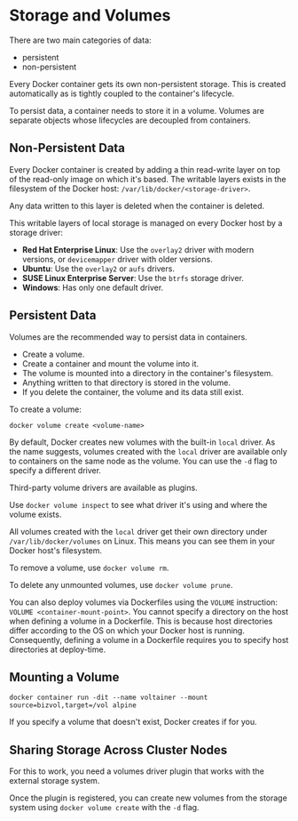# Storage and Volumes

There are two main categories of data:

- persistent
- non-persistent

Every Docker container gets its own non-persistent storage. This is created automatically as is tightly coupled to the container's lifecycle.

To persist data, a container needs to store it in a volume. Volumes are separate objects whose lifecycles are decoupled from containers.

## Non-Persistent Data

Every Docker container is created by adding a thin read-write layer on top of the read-only image on which it's based. The writable layers exists in the filesystem of the Docker host: `/var/lib/docker/<storage-driver>`.

Any data written to this layer is deleted when the container is deleted.

This writable layers of local storage is managed on every Docker host by a storage driver:

- **Red Hat Enterprise Linux**: Use the `overlay2` driver with modern versions, or `devicemapper` driver with older versions.
- **Ubuntu**: Use the `overlay2` or `aufs` drivers. 
- **SUSE Linux Enterprise Server**: Use the `btrfs` storage driver.
- **Windows**: Has only one default driver.

## Persistent Data

Volumes are the recommended way to persist data in containers.

- Create a volume.
- Create a container and mount the volume into it.
- The volume is mounted into a directory in the container's filesystem.
- Anything written to that directory is stored in the volume.
- If you delete the container, the volume and its data still exist.

To create a volume:

`docker volume create <volume-name>`

By default, Docker creates new volumes with the built-in `local` driver. As the name suggests, volumes created with the `local` driver are available only to containers on the same node as the volume. You can use the `-d` flag to specify a different driver.

Third-party volume drivers are available as plugins.

Use `docker volume inspect` to see what driver it's using and where the volume exists.

All volumes created with the `local` driver get their own directory under `/var/lib/docker/volumes` on Linux. This means you can see them in your Docker host's filesystem.

To remove a volume, use `docker volume rm`. 

To delete any unmounted volumes, use `docker volume prune`.

You can also deploy volumes via Dockerfiles using the `VOLUME` instruction: `VOLUME <container-mount-point>`. You cannot specify a directory on the host when defining a volume in a Dockerfile. This is because host directories differ according to the OS on which your Docker host is running. Consequently, defining a volume in a Dockerfile requires you to specify host directories at deploy-time.

## Mounting a Volume

`docker container run -dit --name voltainer --mount source=bizvol,target=/vol alpine`

If you specify a volume that doesn't exist, Docker creates if for you.

## Sharing Storage Across Cluster Nodes

For this to work, you need a volumes driver plugin that works with the external storage system.

Once the plugin is registered, you can create new volumes from the storage system using `docker volume create` with the `-d` flag.
